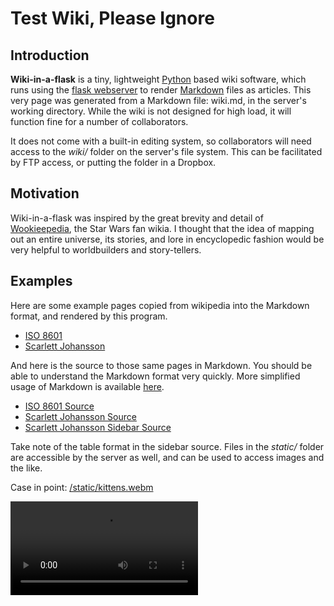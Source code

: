 # Test Wiki, Please Ignore

## Introduction

**Wiki-in-a-flask** is a tiny, lightweight [Python](https://www.python.org/) based wiki software, which runs using the [flask webserver](http://flask.pocoo.org/) to render [Markdown](https://en.wikipedia.org/wiki/Markdown) files as articles. This very page was generated from a Markdown file: wiki.md, in the server's working directory. While the wiki is not designed for high load, it will function fine for a number of collaborators.

It does not come with a built-in editing system, so collaborators will need access to the *wiki/* folder on the server's file system. This can be facilitated by FTP access, or putting the folder in a Dropbox.

## Motivation

Wiki-in-a-flask was inspired by the great brevity and detail of [Wookieepedia](https://starwars.wikia.com/wiki/Main_Page), the Star Wars fan wikia. I thought that the idea of mapping out an entire universe, its stories, and lore in encyclopedic fashion would be very helpful to worldbuilders and story-tellers.

## Examples

Here are some example pages copied from wikipedia into the Markdown format, and rendered by this program.

  - [ISO 8601](/wiki/ISO_8601)
  - [Scarlett Johansson](/wiki/Scarlett_Johansson)

And here is the source to those same pages in Markdown. You should be able to understand the Markdown format very quickly. More simplified usage of Markdown is available [here](https://en.wikipedia.org/wiki/Markdown#Example).

  - [ISO 8601 Source](/wiki/ISO_8601/md)
  - [Scarlett Johansson Source](/wiki/Scarlett_Johansson/md)
  - [Scarlett Johansson Sidebar Source](/wiki/Scarlett_Johansson_Detail/md)

Take note of the table format in the sidebar source. Files in the *static/* folder are accessible by the server as well, and can be used to access images and the like.

Case in point: <a href="/static/kittens.webm">/static/kittens.webm</a>

<video controls="controls" autoplay="autoplay">
    <source src="/static/kittens.webm" type="video/webm" />
</video>
